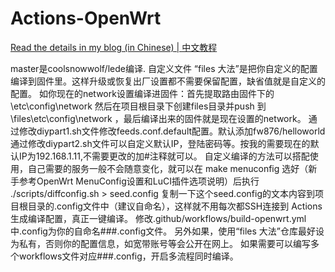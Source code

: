 # Actions-OpenWrt

[Read the details in my blog (in Chinese) | 中文教程](https://p3terx.com/archives/build-openwrt-with-github-actions.html)

master是coolsnowwolf/lede编译.
自定义文件 “files 大法”是把你自定义的配置编译到固件里。这样升级或恢复出厂设置都不需要保留配置，缺省值就是自定义的配置。
如你现在的network设置编译进固件：首先提取路由固件下的\etc\config\network 然后在项目根目录下创建files目录并push 到 \files\etc\config\network ，最后编译出来的固件就是现在设置的network。
通过修改diypart1.sh文件修改feeds.conf.default配置。默认添加fw876/helloworld
通过修改diypart2.sh文件可以自定义默认IP，登陆密码等。按我的需要现在的默认IP为192.168.1.11,不需要更改的加#注释就可以。
自定义编译的方法可以搭配使用，自己需要的服务一般不会随意变化，就可以在 make menuconfig 选好（新手参考OpenWrt MenuConfig设置和LuCI插件选项说明）后执行 ./scripts/diffconfig.sh > seed.config 复制一下这个seed.config的文本内容到项目根目录的.config文件中（建议自命名），这样就不用每次都SSH连接到 Actions生成编译配置，真正一键编译。
修改.github/workflows/build-openwrt.yml中.config为你的自命名###.config文件。
另外如果，使用“files 大法”仓库最好设为私有，否则你的配置信息，如宽带账号等会公开在网上。
如果需要可以编写多个workflows文件对应###.config，开启多流程同时编译。
